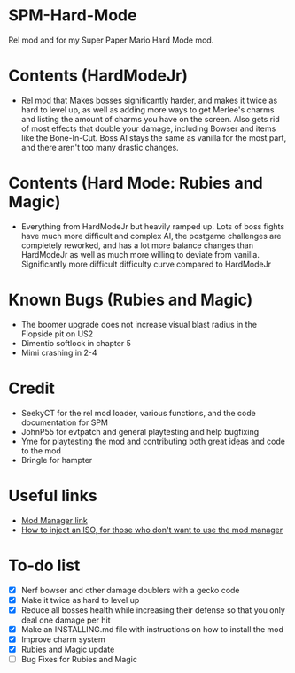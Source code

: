 # SPM-Hard-Mode
Rel mod and for my Super Paper Mario Hard Mode mod.

# Contents (HardModeJr)
* Rel mod that Makes bosses significantly harder, and makes it twice as hard to level up, as well as adding more ways to get Merlee's charms and listing the amount of charms you have on the screen. Also gets rid of most effects that double your damage, including Bowser and items like the Bone-In-Cut. Boss AI stays the same as vanilla for the most part, and there aren't too many drastic changes.

# Contents (Hard Mode: Rubies and Magic)
* Everything from HardModeJr but heavily ramped up. Lots of boss fights have much more difficult and complex AI, the postgame challenges are completely reworked, and 
has a lot more balance changes than HardModeJr as well as much more willing to deviate from vanilla. Significantly more difficult difficulty curve compared to HardModeJr

# Known Bugs (Rubies and Magic)
* The boomer upgrade does not increase visual blast radius in the Flopside pit on US2
* Dimentio softlock in chapter 5
* Mimi crashing in 2-4

# Credit
* SeekyCT for the rel mod loader, various functions, and the code documentation for SPM
* JohnP55 for evtpatch and general playtesting and help bugfixing
* Yme for playtesting the mod and contributing both great ideas and code to the mod
* Bringle for hampter

# Useful links
* [Mod Manager link](https://github.com/L5050/Flipside-Mod-Manager)
* [How to inject an ISO, for those who don't want to use the mod manager](https://github.com/SeekyCt/spm-rel-loader/blob/master/ISO.md)

# To-do list
- [X] Nerf bowser and other damage doublers with a gecko code
- [X] Make it twice as hard to level up
- [X] Reduce all bosses health while increasing their defense so that you only deal one damage per hit
- [X] Make an INSTALLING.md file with instructions on how to install the mod
- [X] Improve charm system
- [X] Rubies and Magic update
- [ ] Bug Fixes for Rubies and Magic
